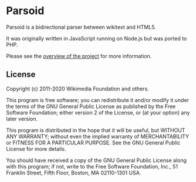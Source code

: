 Parsoid
=======

Parsoid is a bidirectional parser between wikitext and HTML5.

It was originally written in JavaScript running on Node.js but was
ported to PHP.

Please see the [overview of the project](https://www.mediawiki.org/wiki/Parsoid)
for more information.

License
-------

Copyright (c) 2011-2020 Wikimedia Foundation and others.

This program is free software; you can redistribute it and/or modify
it under the terms of the GNU General Public License as published by
the Free Software Foundation; either version 2 of the License, or
(at your option) any later version.

This program is distributed in the hope that it will be useful,
but WITHOUT ANY WARRANTY; without even the implied warranty of
MERCHANTABILITY or FITNESS FOR A PARTICULAR PURPOSE.  See the
GNU General Public License for more details.

You should have received a copy of the GNU General Public License along
with this program; if not, write to the Free Software Foundation, Inc.,
51 Franklin Street, Fifth Floor, Boston, MA 02110-1301 USA.
